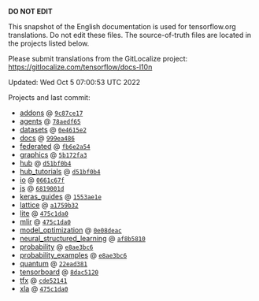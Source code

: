 __DO NOT EDIT__

This snapshot of the English documentation is used for tensorflow.org
translations. Do not edit these files. The source-of-truth files are located in
the projects listed below.

Please submit translations from the GitLocalize project: https://gitlocalize.com/tensorflow/docs-l10n

Updated: Wed Oct  5 07:00:53 UTC 2022

Projects and last commit:

- [addons](https://github.com/tensorflow/addons/tree/master/docs) @ <a href='https://github.com/tensorflow/addons/commit/9c87ce170c155ef038d3af2073967109ee1eb8e7'><code>9c87ce17</code></a>
- [agents](https://github.com/tensorflow/agents/tree/master/docs) @ <a href='https://github.com/tensorflow/agents/commit/78aedf65a2208948d88ac3d38fd04229a813960a'><code>78aedf65</code></a>
- [datasets](https://github.com/tensorflow/datasets/tree/master/docs) @ <a href='https://github.com/tensorflow/datasets/commit/0e4615e23ab026ffbcf250d0d92c549149838d3d'><code>0e4615e2</code></a>
- [docs](https://github.com/tensorflow/docs/tree/master/site/en) @ <a href='https://github.com/tensorflow/docs/commit/999ea486fc60ee4b105ce1254c112c37f80f6ff0'><code>999ea486</code></a>
- [federated](https://github.com/tensorflow/federated/tree/main/docs) @ <a href='https://github.com/tensorflow/federated/commit/fb6e2a5472d952b4c43d1621af6276b320451872'><code>fb6e2a54</code></a>
- [graphics](https://github.com/tensorflow/graphics/tree/master/tensorflow_graphics/g3doc) @ <a href='https://github.com/tensorflow/graphics/commit/5b172fa3228ed61263508b1ff3e60d85494bfc6e'><code>5b172fa3</code></a>
- [hub](https://github.com/tensorflow/hub/tree/master/docs) @ <a href='https://github.com/tensorflow/hub/commit/d51bf0b49293a554100cc390318a073745c91b9f'><code>d51bf0b4</code></a>
- [hub_tutorials](https://github.com/tensorflow/hub/tree/master/examples/colab) @ <a href='https://github.com/tensorflow/hub/commit/d51bf0b49293a554100cc390318a073745c91b9f'><code>d51bf0b4</code></a>
- [io](https://github.com/tensorflow/io/tree/master/docs) @ <a href='https://github.com/tensorflow/io/commit/0661c67f8e7f9e33aca9179afbadee71dd48171c'><code>0661c67f</code></a>
- [js](https://github.com/tensorflow/tfjs-website/tree/master/docs) @ <a href='https://github.com/tensorflow/tfjs-website/commit/6819001d8e60adcca15455ea965b76ec3ec98025'><code>6819001d</code></a>
- [keras_guides](https://github.com/tensorflow/docs/tree/snapshot-keras/site/en/guide/keras) @ <a href='https://github.com/tensorflow/docs/commit/1553ae1e4a149be71703e2ee60173b3d1e0e8c00'><code>1553ae1e</code></a>
- [lattice](https://github.com/tensorflow/lattice/tree/master/docs) @ <a href='https://github.com/tensorflow/lattice/commit/a1759b3243131cafca37d46b1977362dec8abee3'><code>a1759b32</code></a>
- [lite](https://github.com/tensorflow/tensorflow/tree/master/tensorflow/lite/g3doc) @ <a href='https://github.com/tensorflow/tensorflow/commit/475c1da0dcd0a3b13b5631b1ded8aaf16802bd01'><code>475c1da0</code></a>
- [mlir](https://github.com/tensorflow/tensorflow/tree/master/tensorflow/compiler/mlir/g3doc) @ <a href='https://github.com/tensorflow/tensorflow/commit/475c1da0dcd0a3b13b5631b1ded8aaf16802bd01'><code>475c1da0</code></a>
- [model_optimization](https://github.com/tensorflow/model-optimization/tree/master/tensorflow_model_optimization/g3doc) @ <a href='https://github.com/tensorflow/model-optimization/commit/0e08deac13210ca77bcddcfb258e35e42640a164'><code>0e08deac</code></a>
- [neural_structured_learning](https://github.com/tensorflow/neural-structured-learning/tree/master/g3doc) @ <a href='https://github.com/tensorflow/neural-structured-learning/commit/af8b5810d99c3b5ddf2be93272e6cba40a20e728'><code>af8b5810</code></a>
- [probability](https://github.com/tensorflow/probability/tree/main/tensorflow_probability/g3doc) @ <a href='https://github.com/tensorflow/probability/commit/e8ae3bc6ab92c2ddcf572dbd582a73600996fd4f'><code>e8ae3bc6</code></a>
- [probability_examples](https://github.com/tensorflow/probability/tree/main/tensorflow_probability/examples/jupyter_notebooks) @ <a href='https://github.com/tensorflow/probability/commit/e8ae3bc6ab92c2ddcf572dbd582a73600996fd4f'><code>e8ae3bc6</code></a>
- [quantum](https://github.com/tensorflow/quantum/tree/master/docs) @ <a href='https://github.com/tensorflow/quantum/commit/22ead381acb6446d11b4be17e03d8a57fe59a429'><code>22ead381</code></a>
- [tensorboard](https://github.com/tensorflow/tensorboard/tree/master/docs) @ <a href='https://github.com/tensorflow/tensorboard/commit/8dac5120a289858bf0f3fae71e6dc0f50e63cc33'><code>8dac5120</code></a>
- [tfx](https://github.com/tensorflow/tfx/tree/master/docs) @ <a href='https://github.com/tensorflow/tfx/commit/cde52141d1e9ab721b48bbeee211769f803afd7f'><code>cde52141</code></a>
- [xla](https://github.com/tensorflow/tensorflow/tree/master/tensorflow/compiler/xla/g3doc) @ <a href='https://github.com/tensorflow/tensorflow/commit/475c1da0dcd0a3b13b5631b1ded8aaf16802bd01'><code>475c1da0</code></a>

